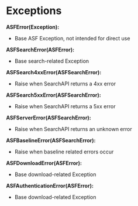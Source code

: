 # Exceptions

**ASFError(Exception):**

- Base ASF Exception, not intended for direct use

**ASFSearchError(ASFError):**

- Base search-related Exception

**ASFSearch4xxError(ASFSearchError):**

- Raise when SearchAPI returns a 4xx error

**ASFSearch5xxError(ASFSearchError):**

- Raise when SearchAPI returns a 5xx error

**ASFServerError(ASFSearchError):**

- Raise when SearchAPI returns an unknown error

**ASFBaselineError(ASFSearchError):**

- Raise when baseline related errors occur

**ASFDownloadError(ASFError):**

- Base download-related Exception

**ASFAuthenticationError(ASFError):**

- Base download-related Exception